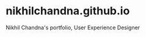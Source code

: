 nikhilchandna.github.io
=======================

Nikhil Chandna's portfolio, User Experience Designer
